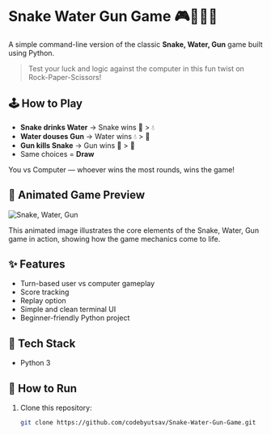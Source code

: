 # Snake Water Gun Game 🎮🐍💧🔫

A simple command-line version of the classic **Snake, Water, Gun** game built using Python.

> Test your luck and logic against the computer in this fun twist on Rock-Paper-Scissors!

## 🕹️ How to Play

- **Snake drinks Water** → Snake wins 🐍 > 💧
- **Water douses Gun** → Water wins 💧 > 🔫
- **Gun kills Snake** → Gun wins 🔫 > 🐍
- Same choices = **Draw**

You vs Computer — whoever wins the most rounds, wins the game!

## 📸 Animated Game Preview
![Snake, Water, Gun](https://i.ytimg.com/vi/3alpnuC8H_g/maxresdefault.jpg)

This animated image illustrates the core elements of the Snake, Water, Gun game in action, showing how the game mechanics come to life.

## ✨ Features

- Turn-based user vs computer gameplay
- Score tracking
- Replay option
- Simple and clean terminal UI
- Beginner-friendly Python project

## 🔧 Tech Stack

- Python 3

## 🚀 How to Run
1. Clone this repository:
   ```bash
   git clone https://github.com/codebyutsav/Snake-Water-Gun-Game.git
